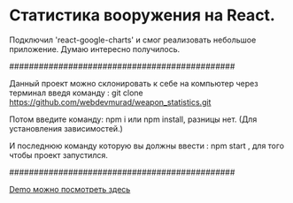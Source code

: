 # Статистика вооружения на React.

Подключил 'react-google-charts' и смог реализовать небольшое приложение. 
Думаю интересно получилось.

##############################################

Данный проект можно склонировать к себе на компьютер через терминал введя команду : git clone https://github.com/webdevmurad/weapon_statistics.git

Потом введите команду: npm i или npm install, разницы нет. (Для установления зависимостей.)

И последнюю команду которую вы должны ввести : npm start , для того чтобы проект запустился.

##############################################

[Demo можно посмотреть здесь ](https://weaponstatistics-9e2b5.firebaseapp.com/)
